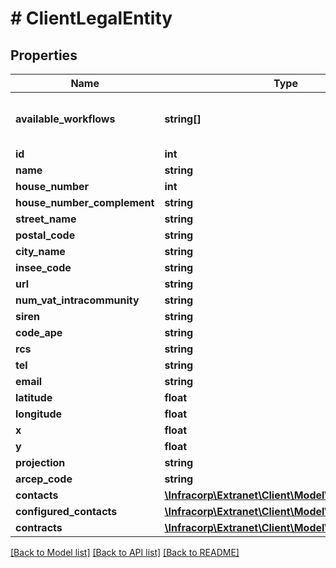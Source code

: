 # # ClientLegalEntity

## Properties

Name | Type | Description | Notes
------------ | ------------- | ------------- | -------------
**available_workflows** | **string[]** | liste des processus disponible pour l&#39;objet | [optional]
**id** | **int** |  | [optional]
**name** | **string** |  | [optional]
**house_number** | **int** |  | [optional]
**house_number_complement** | **string** |  | [optional]
**street_name** | **string** |  | [optional]
**postal_code** | **string** |  | [optional]
**city_name** | **string** |  | [optional]
**insee_code** | **string** |  | [optional]
**url** | **string** |  | [optional]
**num_vat_intracommunity** | **string** |  | [optional]
**siren** | **string** |  | [optional]
**code_ape** | **string** |  | [optional]
**rcs** | **string** |  | [optional]
**tel** | **string** |  | [optional]
**email** | **string** |  | [optional]
**latitude** | **float** |  | [optional]
**longitude** | **float** |  | [optional]
**x** | **float** |  | [optional]
**y** | **float** |  | [optional]
**projection** | **string** |  | [optional]
**arcep_code** | **string** |  | [optional]
**contacts** | [**\Infracorp\Extranet\Client\Model\Contact[]**](Contact.md) |  | [optional]
**configured_contacts** | [**\Infracorp\Extranet\Client\Model\TypedContact[]**](TypedContact.md) |  | [optional]
**contracts** | [**\Infracorp\Extranet\Client\Model\ClientContract[]**](ClientContract.md) |  | [optional]

[[Back to Model list]](../../README.md#models) [[Back to API list]](../../README.md#endpoints) [[Back to README]](../../README.md)

